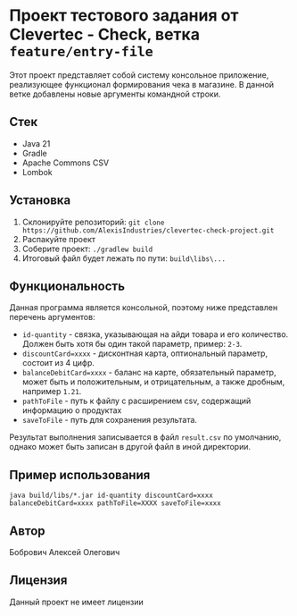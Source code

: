 # Проект тестового задания от Clevertec - Check, ветка `feature/entry-file`

Этот проект представляет собой систему консольное приложение, реализующее функционал формирования чека в магазине. В данной ветке добавлены новые аргументы командной строки.

## Стек
* Java 21
* Gradle
* Apache Commons CSV
* Lombok

## Установка

1. Склонируйте репозиторий:
   ```git clone https://github.com/AlexisIndustries/clevertec-check-project.git```
2. Распакуйте проект
3. Соберите проект: ```./gradlew build```
4. Итоговый файл будет лежать по пути: ```build\libs\...```

## Функциональность
Данная программа является консольной, поэтому ниже представлен перечень аргументов:

* `id-quantity` - связка, указывающая на айди товара и его количество. Должен быть хотя бы один такой параметр, пример: `2-3`.
* `discountCard=xxxx` - дисконтная карта, оптиональный параметр, состоит из 4 цифр.
* `balanceDebitCard=xxxx` - баланс на карте, обязательный параметр, может быть и положительным, и отрицательным, а также дробным, например `1.21`.
* `pathToFile` - путь к файлу с расширением csv, содержащий информацию о продуктах
* `saveToFile` - путь для сохранения результата.

Результат выполнения записывается в файл `result.csv` по умолчанию, однако может быть записан в другой файл в иной директории.

## Пример использования

`java build/libs/*.jar id-quantity discountCard=xxxx
balanceDebitCard=xxxx pathToFile=XXXX saveToFile=xxxx`

## Автор

Бобрович Алексей Олегович

## Лицензия

Данный проект не имеет лицензии
